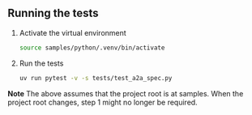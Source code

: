 ## Running the tests

1. Activate the virtual environment
    ```bash
    source samples/python/.venv/bin/activate
    ```
2. Run the tests
    ```bash
    uv run pytest -v -s tests/test_a2a_spec.py
    ```
**Note** The above assumes that the project root is at samples. When the project root changes,
step 1 might no longer be required.